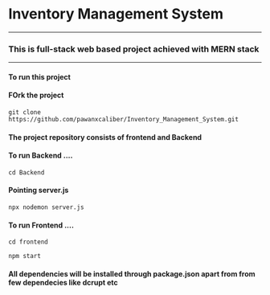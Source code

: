# Inventory Management System 
----------------------------------------------------------------
### This is full-stack web based project achieved with MERN stack 
----------------------------------------------------------------

#### To run this project 
#### FOrk the project 
```
git clone https://github.com/pawanxcaliber/Inventory_Management_System.git
```
#### The project repository consists of frontend and Backend

#### To run Backend ....
```
cd Backend
```
#### Pointing server.js 
```
npx nodemon server.js
```

#### To run Frontend ....
```
cd frontend
```
```
npm start
```

#### All dependencies will be installed through package.json apart from from few dependecies like dcrupt etc

